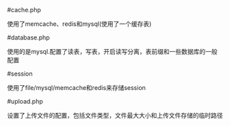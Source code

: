 #cache.php

使用了memcache、redis和mysql(使用了一个缓存表)

#database.php

使用的是mysql.配置了读表，写表，开启读写分离，表前缀和一些数据库的一般配置


#session

使用了file/mysql/memcache和redis来存储session


#upload.php

设置了上传文件的配置，包括文件类型，文件最大大小和上传文件存储的临时路径



